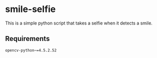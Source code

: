 # smile-selfie
This is a simple python script that takes a selfie when it detects a smile.


## Requirements
```
opencv-python~=4.5.2.52
```
